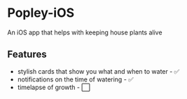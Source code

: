 # Popley-iOS
An iOS app that helps with keeping house plants alive

## Features

* stylish cards that show you what and when to water - :white_check_mark:
* notifications on the time of watering - :white_check_mark:
* timelapse of growth - :white_large_square:

